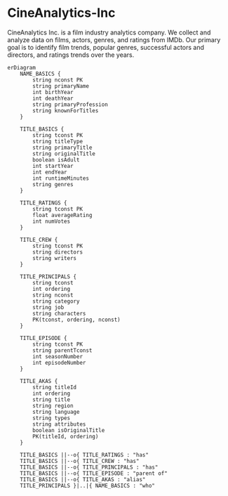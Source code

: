 # CineAnalytics-Inc
CineAnalytics Inc. is a film industry analytics company. We collect and analyze data on films, actors, genres, and ratings from IMDb. Our primary goal is to identify film trends, popular genres, successful actors and directors, and ratings trends over the years.


```mermaid
erDiagram
    NAME_BASICS {
        string nconst PK
        string primaryName
        int birthYear
        int deathYear
        string primaryProfession
        string knownForTitles
    }

    TITLE_BASICS {
        string tconst PK
        string titleType
        string primaryTitle
        string originalTitle
        boolean isAdult
        int startYear
        int endYear
        int runtimeMinutes
        string genres
    }

    TITLE_RATINGS {
        string tconst PK
        float averageRating
        int numVotes
    }

    TITLE_CREW {
        string tconst PK
        string directors
        string writers
    }

    TITLE_PRINCIPALS {
        string tconst
        int ordering
        string nconst
        string category
        string job
        string characters
        PK(tconst, ordering, nconst)
    }

    TITLE_EPISODE {
        string tconst PK
        string parentTconst
        int seasonNumber
        int episodeNumber
    }

    TITLE_AKAS {
        string titleId
        int ordering
        string title
        string region
        string language
        string types
        string attributes
        boolean isOriginalTitle
        PK(titleId, ordering)
    }

    TITLE_BASICS ||--o{ TITLE_RATINGS : "has"
    TITLE_BASICS ||--o{ TITLE_CREW : "has"
    TITLE_BASICS ||--o{ TITLE_PRINCIPALS : "has"
    TITLE_BASICS ||--o{ TITLE_EPISODE : "parent of"
    TITLE_BASICS ||--o{ TITLE_AKAS : "alias"
    TITLE_PRINCIPALS }|..|{ NAME_BASICS : "who"
